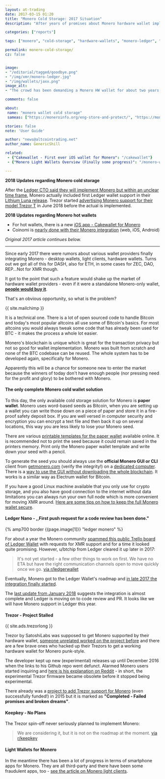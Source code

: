 ```yaml
---
layout: at-trading
date: 2017-03-15 01:20
title: "Monero Cold Storage: 2017 Situation"
description: "After years of promises about Monero hardware wallet implementations in 2018 we are finally getting ... Ledger wallet in beta. Let's not get out hopes up."

categories: ["reports"]

tags: ["monero", "cold-storage", "hardware-wallets", "monero-ledger", "monero-trezor"]

permalink: monero-cold-storage/
cz: false


image:
- "/editorial/tagged/goodbye.png"
- "/img/xmr/monero-ledger.jpg"
- "/img/wallets/jaxx.png"
image_alt:
- "The crowd has been demanding a Monero HW wallet for about two years now but there still isn't a convenient cold storage for XMR in 2018."

comments: false

about:
 name: "monero wallet cold storage"
 sameas: ["https://moneroinfo.org/eng-store-and-protect/", "https://monero.stackexchange.com/questions/tagged/cold-storage"]

stories: false
note: 'User Guide'

author: "news@altcointrading.net"
author_name: GenericShill

related:
 - {"Cakewallet - First ever iOS wallet for Monero": "/cakewallet"}
 - {"Monero Light Wallets Overview (Finally some progress)": "/monero-wallet/"}

---
```



**2018 Updates regarding Monero cold storage**

After the [Ledger CTO said they will implement Monero but within an unclear time frame](https://www.altcointrading.net/ledger-monero), Monero actually included first Ledger wallet support in their [Lithium Luna release](https://getmonero.org/2018/03/29/monero-0.12.0.0-released.html). Trezor started [advertising Monero support for their model Trezor T](https://www.reddit.com/r/Monero/comments/8pika5/monero_support_on_new_trezor_model_t/) in June 2018 before the actual is implemented.


**2018 Updates regarding Monero hot wallets**

* For hot wallets, there is a new [iOS app - Cakewallet for Monero](/cakewallet)
* Coinomi is [nearly done with their Monero integration](https://twitter.com/kimionis/status/954112970338029570) (web, iOS, Android)

*Original 2017 article continues below.*

<hr>


Since early 2017 there were rumors about various wallet providers finally integrating Monero - desktop wallets, light clients, hardware wallets. Turns out we got all of this for DASH, also for ETH, in some cases for ZEC, DAO, REP...Not for XMR though.

It got to the point that such a feature would shake up the market of hardware wallet providers - even if it were a standalone Monero-only wallet, **[people would buy it](https://www.reddit.com/r/Monero/comments/5lf9ns/is_there_any_update_on_monero_support_for_the/)**.

That's an obvious opportunity, so what is the problem?

{{ site.mailchimp }}

It is a technical one. There is a lot of open sourced code to handle Bitcoin and today's most popular altcoins all use some of Bitcoin's basics. For most altcoins you would always tweak some code that has already been used for BTC - it makes the process a whole lot easier.

Monero's blockchain is unique which is great for the transaction privacy but not so good for wallet implementation. Monero was built from scratch and none of the BTC codebase can be reused. The whole system has to be developed again, specifically for Monero.

Apparently this will be a chance for someone new to enter the market because the winners of today don't have enough people (nor pressing need for the profit and glory) to be bothered with Monero.

#### The only complete Monero cold wallet solution

To this day, the only available cold storage solution for Monero is **paper wallet**. Monero uses word-based seeds as Bitcoin, when you are setting up a wallet you can write those down on a piece of paper and store it in a fire-proof safety deposit box. If you are well versed in computer security and encryption you can encrypt a text file and then back it up on several locations, this way you are less likely to lose your Monero seed.

There are various [printable templates for the paper wallet](https://www.monero.how/monero-paper-wallet-offline-cold-storage) available online. It is recommended not to print the seed because it could remain saved in the printers memory. Print only the Monero paper wallet template and write down your seed with a pencil.

To generate the seed you should always use the **official Monero GUI or CLI** client from [getmonero.com](https://getmonero.org/downloads/) (verify the integrity!) on a [dedicated computer](/security/device-management). There is a [way to use the GUI without downloading the whole blockchain](https://getmonero.org/resources/user-guides/remote_node_gui.html). It works is a similar way as Electrum wallet for Bitcoin.

If you have a good Linux machine available that you only use for crypto storage, and you also have good connection to the internet without data limitations you can always run your own full node which is more convenient for moving XMR around. [Here are some tips on how to keep the full Monero wallet secure](https://monero.stackexchange.com/questions/7330/best-practices-to-keep-monero-wallet-secure).

#### Ledger Nano - ,,First push request for a code review has been done."

{% amp700 border {{page.image[1]}} "ledger monero" %}

For about a year the Monero community [spammed this public Trello board of Ledger Wallet](https://trello.com/c/wsK0myEm/52-monero-support) with requests for XMR support and for a time it looked quite promising. However, u/btchip from Ledger cleared it up later in 2017:

> It's not yet started - a few other things to work on first. We have no ETA but have the right communication channels open to move quickly once we go. [via r/ledgerwallet](https://www.reddit.com/r/Monero/comments/5lf9ns/is_there_any_update_on_monero_support_for_the/dbvmfo0/)

Eventually, Monero got to the Ledger Wallet's roadmap and [in late 2017 the integration finally started](https://www.reddit.com/r/Monero/comments/6y2kcf/ledger_hardware_wallet_monero_integration_started/).

The [last update from January 2018](https://www.reddit.com/r/Monero/comments/7pfj0z/ledger_hardware_wallet_monero_integration_some/) suggests the integration is almost complete and Ledger is moving on to code review and PR. It looks like we will have Monero support in Ledger this year.

#### Trezor - Project Stalled

<p>
{{ site.ads.trezorlong }}
</p>

Trezor by SatoshiLabs was supposed to get Monero supported by their hardware wallet, [someone unrelated worked on the project before](https://forum.getmonero.org/4/academic-and-technical/2495/experimental-trezor-firmware-testing) and there are a few brave ones who hacked up their Trezors to get a working hardware wallet for Monero punk-style.

The developer kept up new (experimental) releases up until December 2016 when the links to his Github repo went defunct. Alarmed Monero users started inquiring and [here is his explanation on Reddit](https://www.reddit.com/r/TREZOR/comments/5ezhly/monero_with_trezor/) - in short, the experimental Trezor firmware became obsolete before it stopped being experimental.

There already was a [project to add Trezor support for Monero](https://forum.getmonero.org/9/work-in-progress/265/adding-monero-support-for-trezor?page=&noscroll=1#post-1520) (even successfully funded!) in 2015 but it is marked as **"Completed  -  Failed promises and broken dreams"**.

#### Keepkey - No Plans

The Trezor spin-off never seriously planned to implement Monero:

> We are considering it, but it is not on the roadmap at the moment. [ via r/keepkey](https://www.reddit.com/r/keepkey/comments/5m58vv/monero_support/dc1fkzx/)

#### Light Wallets for Monero

In the meantime there has been a lot of progress in terms of smartphone apps for Monero. They are all third-party and there have been some fraudulent apps, too - [see the article on Monero light clients](/monero-wallet/).
